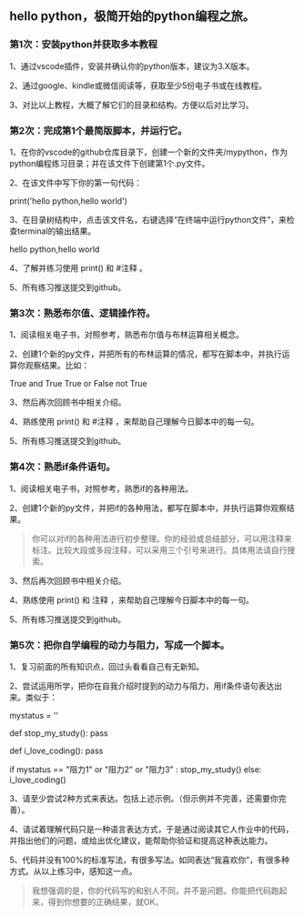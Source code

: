 ## hello python，极简开始的python编程之旅。

### 第1次：安装python并获取多本教程

1、通过vscode插件，安装并确认你的python版本，建议为3.X版本。

2、通过google、kindle或微信阅读等，获取至少5份电子书或在线教程。

3、对比以上教程，大概了解它们的目录和结构。方便以后对比学习。

### 第2次：完成第1个最简版脚本，并运行它。

1、在你的vscode的github仓库目录下，创建一个新的文件夹/mypython，作为python编程练习目录；并在该文件下创建第1个.py文件。

2、在该文件中写下你的第一句代码：

print('hello python,hello world')

3、在目录树结构中，点击该文件名，右键选择“在终端中运行python文件”，来检查terminal的输出结果。

hello python,hello world

4、了解并练习使用 print() 和 #注释 。

5、所有练习推送提交到github。

### 第3次：熟悉布尔值、逻辑操作符。

1、阅读相关电子书，对照参考，熟悉布尔值与布林运算相关概念。

2、创建1个新的py文件，并把所有的布林运算的情况，都写在脚本中，并执行运算你观察结果。比如：

True and True
True or False
not True 

3、然后再次回顾书中相关介绍。

4、熟练使用 print() 和 #注释 ，来帮助自己理解今日脚本中的每一句。

5、所有练习推送提交到github。

### 第4次：熟悉if条件语句。

1、阅读相关电子书，对照参考，熟悉if的各种用法。

2、创建1个新的py文件，并把if的各种用法，都写在脚本中，并执行运算你观察结果。

> 你可以对if的各种用法进行初步整理。你的经验或总结部分，可以用注释来标注。比较大段或多段注释，可以采用三个引号来进行。具体用法请自行搜索。

3、然后再次回顾书中相关介绍。

4、熟练使用 print() 和 注释 ，来帮助自己理解今日脚本中的每一句。

5、所有练习推送提交到github。

### 第5次：把你自学编程的动力与阻力，写成一个脚本。

1、复习前面的所有知识点，回过头看看自己有无新知。

2、尝试运用所学，把你在自我介绍时提到的动力与阻力，用if条件语句表达出来。类似于：

mystatus = ''

def stop_my_study():
    pass

def i_love_coding():
    pass

if mystatus == "阻力1" or "阻力2" or "阻力3" :
    stop_my_study()
else:
    i_love_coding()

3、请至少尝试2种方式来表达。包括上述示例。（但示例并不完善，还需要你完善）。

4、请试着理解代码只是一种语言表达方式，于是通过阅读其它人作业中的代码，并指出他们的问题，或给出优化建议，能帮助你验证和提高这种表达能力。

5、代码并没有100%的标准写法，有很多写法。如同表达“我喜欢你”，有很多种方式。从以上练习中，感知这一点。

> 我想强调的是，你的代码写的和别人不同，并不是问题。你能把代码跑起来，得到你想要的正确结果，就OK。


